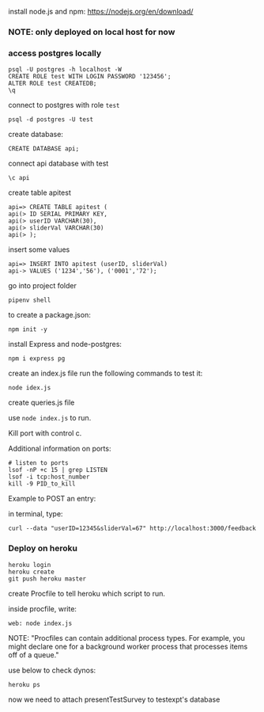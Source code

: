 install node.js and npm: https://nodejs.org/en/download/

### NOTE: only deployed on local host for now ###


### access postgres locally ###
```
psql -U postgres -h localhost -W
CREATE ROLE test WITH LOGIN PASSWORD '123456';
ALTER ROLE test CREATEDB;
\q
```
connect to postgres with role ``` test ```
```
psql -d postgres -U test
```
create database:
```
CREATE DATABASE api;
```
connect api database with test
```
\c api
```
create table apitest
```
api=> CREATE TABLE apitest (
api(> ID SERIAL PRIMARY KEY,
api(> userID VARCHAR(30),
api(> sliderVal VARCHAR(30)
api(> );
```
insert some values
```
api=> INSERT INTO apitest (userID, sliderVal)
api-> VALUES ('1234','56'), ('0001','72');
```

go into project folder 
```
pipenv shell
```

to create a package.json:
```
npm init -y
```

install Express and node-postgres:
```
npm i express pg
```

create an index.js file
run the following commands to test it:
```
node idex.js
```

create queries.js file

use ```node index.js``` to run. 

Kill port with control c. 


Additional information on ports:
```
# listen to ports
lsof -nP +c 15 | grep LISTEN
lsof -i tcp:host_number
kill -9 PID_to_kill
```

Example to POST an entry:

in terminal, type:
```
curl --data "userID=12345&sliderVal=67" http://localhost:3000/feedback
```

### Deploy on heroku ###
```
heroku login
heroku create
git push heroku master
```
create Procfile to tell heroku which script to run.

inside procfile, write:
```
web: node index.js
```
NOTE: "Procfiles can contain additional process types. For example, you might declare one for a background worker process that processes items off of a queue."

use below to check dynos:
```
heroku ps
```
now we need to attach presentTestSurvey to testexpt's database




